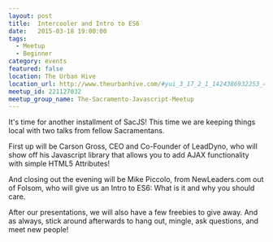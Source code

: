 ```yaml
---
layout: post
title:  Intercooler and Intro to ES6
date:   2015-03-18 19:00:00
tags:
  - Meetup
  - Beginner
category: events
featured: false
location: The Urban Hive
location_url: http://www.theurbanhive.com/#yui_3_17_2_1_1424386932253_440
meetup_id: 221127032
meetup_group_name: The-Sacramento-Javascript-Meetup
---
```


It's time for another installment of SacJS! This time we are keeping things
local with two talks from fellow Sacramentans.

<!-- more -->

First up will be Carson Gross, CEO and Co-Founder of LeadDyno, who will show
off his Javascript library that allows you to add AJAX functionality with simple
HTML5 Attributes!

And closing out the evening will be Mike Piccolo, from NewLeaders.com out of
Folsom, who will give us an Intro to ES6: What is it and why you should care.

After our presentations, we will also have a few freebies to give away. And as
always, stick around afterwards to hang out, mingle, ask questions, and meet
new people!